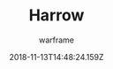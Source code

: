 ---
title: Harrow
seoTitle: Warframe Harrow. Harrow Abilities. Warfame Harrow Builds
description: Punishment is Harrow’s game. He is able to bestow powerful buffs and effects on himself and his allies by killing enemies and absorbing damage.
date: 2018-11-13T14:48:24.159Z
author: warframe
layout: warframes
permalink: /warframes/harrow/
image: /images/frames/harrow.jpg
video_url: Rh9Vveq0UYw
---